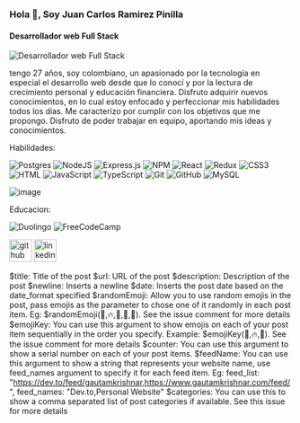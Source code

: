 ### Hola 👋, Soy Juan Carlos Ramirez Pinilla 
#### Desarrollador web Full Stack
![Desarrollador web Full Stack](https://arturssmirnovs.github.io/github-profile-readme-generator/images/banner.png)

tengo 27 años, soy colombiano, un apasionado por la tecnología en especial el desarrollo web desde que lo conocí y por la lectura de crecimiento personal y educación financiera. Disfruto adquirir nuevos conocimientos, en lo cual estoy enfocado y perfeccionar mis habilidades todos los días. Me caracterizo por cumplir con los objetivos que me propongo. Disfruto de poder trabajar en equipo, aportando mis ideas y conocimientos.

Habilidades: 

![Postgres](https://img.shields.io/badge/postgres-%23316192.svg?style=for-the-badge&logo=postgresql&logoColor=white)
![NodeJS](https://img.shields.io/badge/node.js-6DA55F?style=for-the-badge&logo=node.js&logoColor=white)
![Express.js](https://img.shields.io/badge/express.js-%23404d59.svg?style=for-the-badge&logo=express&logoColor=%2361DAFB)
![NPM](https://img.shields.io/badge/NPM-%23000000.svg?style=for-the-badge&logo=npm&logoColor=white)
![React](https://img.shields.io/badge/react-%2320232a.svg?style=for-the-badge&logo=react&logoColor=%2361DAFB)
![Redux](https://img.shields.io/badge/redux-%23593d88.svg?style=for-the-badge&logo=redux&logoColor=white)
![CSS3](https://img.shields.io/badge/css3-%231572B6.svg?style=for-the-badge&logo=css3&logoColor=white)
![HTML](https://img.shields.io/badge/html5-%23E34F26.svg?style=for-the-badge&logo=html5&logoColor=white)
![JavaScript](https://img.shields.io/badge/javascript-%23323330.svg?style=for-the-badge&logo=javascript&logoColor=%23F7DF1E)
![TypeScript](https://img.shields.io/badge/typescript-%23007ACC.svg?style=for-the-badge&logo=typescript&logoColor=white)
![Git](https://img.shields.io/badge/git-%23F05033.svg?style=for-the-badge&logo=git&logoColor=white)
![GitHub](https://img.shields.io/badge/github-%23121011.svg?style=for-the-badge&logo=github&logoColor=white)
![MySQL](https://img.shields.io/badge/mysql-%2300f.svg?style=for-the-badge&logo=mysql&logoColor=white)


![image](https://user-images.githubusercontent.com/96093773/192630091-31ec7fb6-8aa4-48ac-a1f0-a04c8c21c1d1.png)


 Educacion:
  
  ![Duolingo](https://img.shields.io/badge/Duolingo-%234DC730.svg?style=for-the-badge&logo=Duolingo&logoColor=white)
  ![FreeCodeCamp](https://img.shields.io/badge/Freecodecamp-%23123.svg?&style=for-the-badge&logo=freecodecamp&logoColor=green)
  

  
[<img src='https://cdn.jsdelivr.net/npm/simple-icons@3.0.1/icons/github.svg' alt='github' height='40'>](https://github.com/https://github.com/juank27ra)  [<img src='https://cdn.jsdelivr.net/npm/simple-icons@3.0.1/icons/linkedin.svg' alt='linkedin' height='40'>](https://www.linkedin.com/in/https://www.linkedin.com/in/juan-carlos-ramirez-pinilla-a8518077//)  






$title: Title of the post
$url: URL of the post
$description: Description of the post
$newline: Inserts a newline
$date: Inserts the post date based on the date_format specified
$randomEmoji: Allow you to use random emojis in the post, pass emojis as the parameter to chose one of it randomly in each post item. Eg: $randomEmoji(💯,🔥,💫,🚀,🌮). See the issue comment for more details
$emojiKey: You can use this argument to show emojis on each of your post item sequentially in the order you specify. Example: $emojiKey(💯,🔥,💫). See the issue comment for more details
$counter: You can use this argument to show a serial number on each of your post items.
$feedName: You can use this argument to show a string that represents your website name, use feed_names argument to specify it for each feed item. Eg: feed_list: "https://dev.to/feed/gautamkrishnar,https://www.gautamkrishnar.com/feed/", feed_names: "Dev.to,Personal Website"
$categories: You can use this to show a comma separated list of post categories if available. See this issue for more details

